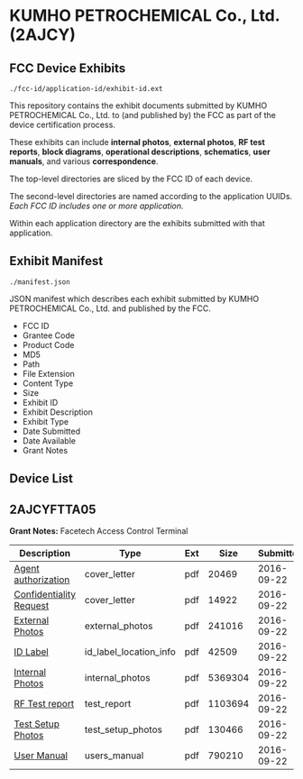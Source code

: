 # KUMHO PETROCHEMICAL Co., Ltd. (2AJCY)
## FCC Device Exhibits

```
./fcc-id/application-id/exhibit-id.ext
```

This repository contains the exhibit documents submitted by KUMHO PETROCHEMICAL Co., Ltd. to (and published by) the FCC as part of the device certification process.

These exhibits can include **internal photos**, **external photos**, **RF test reports**, **block diagrams**, **operational descriptions**, **schematics**, **user manuals**, and various **correspondence**.

The top-level directories are sliced by the FCC ID of each device.

The second-level directories are named according to the application UUIDs. *Each FCC ID includes one or more application.*

Within each application directory are the exhibits submitted with that application. 

## Exhibit Manifest

```
./manifest.json
```

JSON manifest which describes each exhibit submitted by KUMHO PETROCHEMICAL Co., Ltd. and published by the FCC.

- FCC ID
- Grantee Code
- Product Code
- MD5
- Path
- File Extension
- Content Type
- Size
- Exhibit ID
- Exhibit Description
- Exhibit Type
- Date Submitted
- Date Available
- Grant Notes

## Device List
## 2AJCYFTTA05
**Grant Notes:** Facetech Access Control Terminal

| Description | Type | Ext | Size | Submitted | Available |
| ----------- | ---- | --- | ---- | --------- | --------- |
| [Agent authorization](2AJCYFTTA05/faeee5ca78b7b71e9c011ac212ee290e/3144311.pdf) | cover_letter | pdf | 20469 | 2016-09-22 | 2016-09-22 |
| [Confidentiality Request](2AJCYFTTA05/faeee5ca78b7b71e9c011ac212ee290e/3144312.pdf) | cover_letter | pdf | 14922 | 2016-09-22 | 2016-09-22 |
| [External Photos](2AJCYFTTA05/faeee5ca78b7b71e9c011ac212ee290e/3144313.pdf) | external_photos | pdf | 241016 | 2016-09-22 | 2016-09-22 |
| [ID Label](2AJCYFTTA05/faeee5ca78b7b71e9c011ac212ee290e/3144314.pdf) | id_label_location_info | pdf | 42509 | 2016-09-22 | 2016-09-22 |
| [Internal Photos](2AJCYFTTA05/faeee5ca78b7b71e9c011ac212ee290e/3144315.pdf) | internal_photos | pdf | 5369304 | 2016-09-22 | 2016-09-22 |
| [RF Test report](2AJCYFTTA05/faeee5ca78b7b71e9c011ac212ee290e/3144316.pdf) | test_report | pdf | 1103694 | 2016-09-22 | 2016-09-22 |
| [Test Setup Photos](2AJCYFTTA05/faeee5ca78b7b71e9c011ac212ee290e/3144317.pdf) | test_setup_photos | pdf | 130466 | 2016-09-22 | 2016-09-22 |
| [User Manual](2AJCYFTTA05/faeee5ca78b7b71e9c011ac212ee290e/3144318.pdf) | users_manual | pdf | 790210 | 2016-09-22 | 2016-09-22 |
